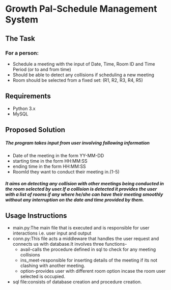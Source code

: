 # Growth Pal-Schedule Management System

## The Task
### For a person:
- Schedule a meeting with the input of Date, Time, Room ID and Time Period (or to and from time)
- Should be able to detect any collisions if scheduling a new meeting
- Room should be selected from a fixed set: (R1, R2, R3, R4, R5)

## Requirements
* Python 3.x
* MySQL

## Proposed Solution
##### The program takes input from user involving following information
* Date of the meeting in the form YY-MM-DD
* starting time in the form HH:MM:SS
* ending time in the form HH:MM:SS
* RoomId they want to conduct their meeting in.(1-5)

##### It aims on detecting any collision with other meetings being conducted in the room selected by user.If a collision is detected it provides the user with a list of rooms if any where he/she can have their meeting smoothly without any interruption on the date and time provided by them.

## Usage Instructions
- main.py:The main file that is executed and is responsible for user interactions i.e. user input and output
- conn.py:This file acts a middleware that handles the user request and connects us with database.It involves three functions-
    * avail-calls the procedure defined in sql to check for any meeting collisions
    * ins_meet-responsible for inserting details of the meeting if its not clashing with another meeting.
    * option-provides user with different room option incase the room user selected is occupied.
- sql file:consists of database creation and procedure creation.